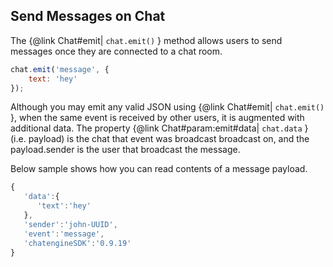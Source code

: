 ## Send Messages on Chat

The {@link Chat#emit| ```chat.emit()``` } method allows users to send messages once they are connected to a chat room.

```js
chat.emit('message', {
    text: 'hey'
});
```

Although you may emit any valid JSON using {@link Chat#emit| ```chat.emit()``` }, when the same event is received by other users, it is augmented with additional data. The property {@link Chat#param:emit#data| ```chat.data``` } (i.e. payload) is the chat that event was broadcast broadcast on, and the payload.sender is the user that broadcast the message.

Below sample shows how you can read contents of a message payload.

```js
{
   'data':{
      'text':'hey'
   },
   'sender':'john-UUID',
   'event':'message',
   'chatengineSDK':'0.9.19'
}
```
